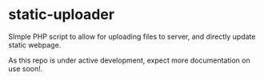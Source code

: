 # static-uploader
SImple PHP script to allow for uploading files to server, and directly update static webpage.


As this repo is under active development, expect more documentation on use soon!.
